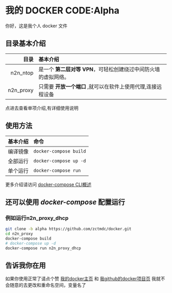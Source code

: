 # 我的 DOCKER CODE:Alpha

你好，这是我个人 docker 文件

## 目录基本介绍

|目录|基本介绍|
|---:|:---|
|n2n_ntop|是一个 **第二层对等 VPN**，可轻松创建绕过中间防火墙的虚拟网络。|
|n2n_proxy|只需要 **开放一个端口** ,就可以在软件上使用代理,连接远程设备|

点进去查看单项介绍,有详细使用说明

## 使用方法

|基本介绍|命令|
|---:|:---|
|编译镜像|`docker-compose build` |
|全部运行|`docker-compose up -d` |
|单个运行|`docker-compose run`   |

更多介绍请访问 [docker-compose CLI概述][Overview of docker-compose CLI]

## 还可以使用 *docker-compose* 配置运行

### 例如运行n2n_proxy_dhcp

```bash
git clone -b alpha https://github.com/zctmdc/docker.git
cd n2n_proxy
docker-compose build
# docker-compose up -d
docker-compose run n2n_proxy_dhcp
```

## 告诉我你在用

如果你使用正常了请点个赞
[我的docker主页][zctmdc—docker] 和 [我github的docker项目页][zctmdc—github]
我就不会随意的去更改和重命名空间，变量名了

[zctmdc—docker]: https://hub.docker.com/u/zctmdc "我的docker主页"
[zctmdc—github]: https://github.com/zctmdc/docker.git "我github的docker项目页"
[Overview of docker-compose CLI]: https://docs.docker.com/compose/reference/overview/ "docker-compose CLI概述"
